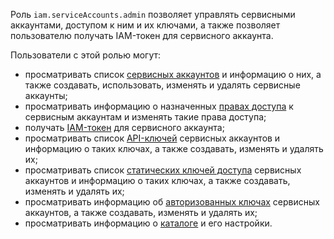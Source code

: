 Роль `iam.serviceAccounts.admin` позволяет управлять сервисными аккаунтами, доступом к ним и их ключами, а также позволяет пользователю получать IAM-токен для сервисного аккаунта.

Пользователи с этой ролью могут:
* просматривать список [сервисных аккаунтов](../../../iam/concepts/users/accounts.md#sa) и информацию о них, а также создавать, использовать, изменять и удалять сервисные аккаунты;
* просматривать информацию о назначенных [правах доступа](../../../iam/concepts/access-control/index.md) к сервисным аккаунтам и изменять такие права доступа;
* получать [IAM-токен](../../../iam/concepts/authorization/iam-token.md) для сервисного аккаунта;
* просматривать список [API-ключей](../../../iam/concepts/authorization/api-key.md) сервисных аккаунтов и информацию о таких ключах, а также создавать, изменять и удалять их;
* просматривать список [статических ключей доступа](../../../iam/concepts/authorization/access-key.md) сервисных аккаунтов и информацию о таких ключах, а также создавать, изменять и удалять их;
* просматривать информацию об [авторизованных ключах](../../../iam/concepts/authorization/key.md) сервисных аккаунтов, а также создавать, изменять и удалять их;
* просматривать информацию о [каталоге](../../../resource-manager/concepts/resources-hierarchy.md#folder) и его настройки.